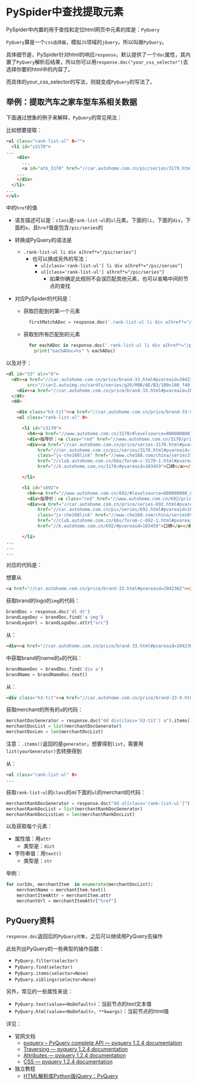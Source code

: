 # PySpider中查找提取元素

PySpider中内置的用于查找和定位html网页中元素的库是：`PyQuery`

`PyQuery`算是一个`css选择器`，模拟`JS`领域的`jQuery`，所以叫做`PyQuery`。

具体细节是，PySpider针对html的响应`response`，默认提供了一个`doc`属性，其内置了`PyQuery`解析后结果，所以你可以用`response.doc("your_css_selector")`去选择你要的html中的内容了。

而具体的your_css_selector的写法，则就变成`PyQuery`的写法了。

## 举例：提取汽车之家车型车系相关数据

下面通过想象的例子来解释，`PyQuery`的常见用法：

比如想要提取：

```html
<ul class="rank-list-ul" 0="">
  <li id="s3170">
...
    <div>
      ...
      <a id="atk_3170" href="//car.autohome.com.cn/pic/series/3170.html#pvareaid=103448">图库</a>
    ...
    </div>
  </li>
...
</ul>
```

中的`href`的值

* 语言描述可以是：`class`是`rank-list-ul`的`ul`元素，下面的`li`，下面的`div`，下面的`a`，且`href`值是包含`/pic/series`的

* 转换成PyQuery的语法是
  * `.rank-list-ul li div a[href*="/pic/series"]`
    * 也可以换成另外的写法：
      * `ul[class='rank-list-ul'] li div a[href*="/pic/series"]`
      * `ul[class='rank-list-ul'] a[href*="/pic/series"]`
        * 如果你确定此规则不会误匹配其他元素，也可以省略中间的节点的查找

* 对应PySpider的代码是：
  * 获取匹配到的第一个元素
    ```python
      firstMatchADoc = response.doc('.rank-list-ul li div a[href*="/pic/series"]')
    ```
  * 获取到所有匹配到的元素
    ```python
      for eachADoc in response.doc('.rank-list-ul li div a[href*="/pic/series"]').items():
        print("eachADoc=%s" % eachADoc)
    ```

以及对于：

```html
<dl id="33" olr="6">
  <dt><a href="//car.autohome.com.cn/price/brand-33.html#pvareaid=2042362"><img width="50" height="50"
        src="//car2.autoimg.cn/cardfs/series/g26/M0B/AE/B3/100x100_f40_autohomecar__wKgHEVs9u5WAV441AAAKdxZGE4U148.png"></a>
    <div><a href="//car.autohome.com.cn/price/brand-33.html#pvareaid=2042362">奥迪</a></div>
  </dt>
  <dd>

    <div class="h3-tit"><a href="//car.autohome.com.cn/price/brand-33-9.html#pvareaid=2042363">一汽-大众奥迪</a></div>
    <ul class="rank-list-ul" 0>

      <li id="s3170">
        <h4><a href="//www.autohome.com.cn/3170/#levelsource=000000000_0&pvareaid=101594">奥迪A3</a></h4>
        <div>指导价：<a class="red" href="//www.autohome.com.cn/3170/price.html#pvareaid=101446">19.32-23.46万</a></div>
        <div><a href="//car.autohome.com.cn/price/series-3170.html#pvareaid=103446">报价</a> <a id="atk_3170"
            href="//car.autohome.com.cn/pic/series/3170.html#pvareaid=103448">图库</a> <a data-value="3170"
            class="js-che168link" href="//www.che168.com/china/series3170/">二手车</a> <a
            href="//club.autohome.com.cn/bbs/forum-c-3170-1.html#pvareaid=103447">论坛</a> <a
            href="//k.autohome.com.cn/3170/#pvareaid=103459">口碑</a></div>

      </li>

      <li id="s692">
        <h4><a href="//www.autohome.com.cn/692/#levelsource=000000000_0&pvareaid=101594">奥迪A4L</a></h4>
        <div>指导价：<a class="red" href="//www.autohome.com.cn/692/price.html#pvareaid=101446">30.58-39.68万</a></div>
        <div><a href="//car.autohome.com.cn/price/series-692.html#pvareaid=103446">报价</a> <a id="atk_692"
            href="//car.autohome.com.cn/pic/series/692.html#pvareaid=103448">图库</a> <a data-value="692"
            class="js-che168link" href="//www.che168.com/china/series692/">二手车</a> <a
            href="//club.autohome.com.cn/bbs/forum-c-692-1.html#pvareaid=103447">论坛</a> <a
            href="//k.autohome.com.cn/692/#pvareaid=103459">口碑</a></div>

      </li>
...
...
...
```

对应的代码是：

想要从

```html
<a href="//car.autohome.com.cn/price/brand-33.html#pvareaid=2042362"><img width="50" height="50" src="//car2.autoimg.cn/cardfs/series/g26/M0B/AE/B3/100x100_f40_autohomecar__wKgHEVs9u5WAV441AAAKdxZGE4U148.png"></a>
```

获取brand的logo的`img`的代码：

```python
brandDoc = response.doc('dl dt')
brandLogoDoc = brandDoc.find('a img')
brandLogoUrl = brandLogoDoc.attr["src"]
```

从：

```html
<div><a href="//car.autohome.com.cn/price/brand-33.html#pvareaid=2042362">奥迪</a></div>
```

中获取brand的name的`a`的代码：

```python
brandNameDoc = brandDoc.find('div a')
brandName = brandNameDoc.text()
```

从：

```html
<div class="h3-tit"><a href="//car.autohome.com.cn/price/brand-33-9.html#pvareaid=2042363">一汽-大众奥迪</a></div>
```

获取merchant的所有的`a`的代码：

```python
merchantDocGenerator = response.doc("dd div[class='h3-tit'] a").items()
merchantDocList = list(merchantDocGenerator)
merchantDocLen = len(merchantDocList)
```

注意：`.items()`返回的是`generator`，想要得到`list`，需要用`list(yourGenerator)`去转换得到

从：

```html
<ul class="rank-list-ul" 0>
...
```

获取`rank-list-ul`的`class`的`dd`下面的`ul`的merchant的代码：

```python
merchantRankDocGenerator = response.doc("dd ul[class='rank-list-ul']")
merchantRankDocList = list(merchantRankDocGenerator)
merchantRankDocListLen = len(merchantRankDocList)
```

以及获取每个元素：

* 属性值：用`attr`
  * 类型是：`dict`
* 字符串值：用`text()`
  * 类型是：`str`

举例：

```python
for curIdx, merchantItem  in enumerate(merchantDocList):
    merchantName = merchantItem.text()
    merchantItemAttr = merchantItem.attr
    merchantUrl = merchantItemAttr["href"]
```

## PyQuery资料

`response.doc`返回后的`PyQuery对象`，之后可以继续用PyQuery去操作

此处列出PyQuery的一些典型的操作函数：

* `PyQuery.filter(selector)`
* `PyQuery.find(selector)`
* `PyQuery.items(selector=None)`
* `PyQuery.siblings(selector=None)`

另外，常见的一些属性来说：

* `PyQuery.text(value=<NoDefault>)`：当前节点的text文本值
* `PyQuery.html(value=<NoDefault>, **kwargs)`：当前节点的html值

详见：

* 官网文档
  * [pyquery – PyQuery complete API — pyquery 1.2.4 documentation](https://pythonhosted.org/pyquery/api.html#pyquery.pyquery.PyQuery.find)
  * [Traversing — pyquery 1.2.4 documentation](https://pythonhosted.org/pyquery/traversing.html)
  * [Attributes — pyquery 1.2.4 documentation](https://pythonhosted.org/pyquery/attributes.html)
  * [CSS — pyquery 1.2.4 documentation](https://pythonhosted.org/pyquery/css.html)
* 独立教程
  * [HTML解析库Python版jQuery：PyQuery](http://book.crifan.com/books/python_html_parse_pyquery/website)
